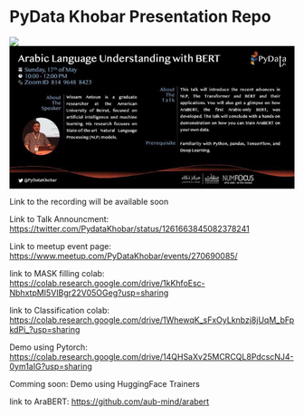 # PyData Khobar Presentation Repo
<img src="https://github.com/aub-mind/arabert/blob/master/arabert_logo.png" width="100" align="left"/> 
<img src="https://github.com/WissamAntoun/pydata_khobar_meetup/blob/master/EYJUkxbWAAYQYWq.jpg" align="center">

Link to the recording will be available soon

Link to Talk Announcment: https://twitter.com/PydataKhobar/status/1261663845082378241

Link to meetup event page: https://www.meetup.com/PyDataKhobar/events/270690085/

link to MASK filling colab: https://colab.research.google.com/drive/1kKhfoEsc-NbhxtpMI5VIBgr22V05OGeg?usp=sharing

link to Classification colab: https://colab.research.google.com/drive/1WhewqK_sFxOyLknbzj8jUqM_bFpkdPi_?usp=sharing 

Demo using Pytorch: https://colab.research.google.com/drive/14QHSaXv25MCRCQL8PdcscNJ4-0ym1aIG?usp=sharing  

Comming soon: Demo using HuggingFace Trainers

link to AraBERT: https://github.com/aub-mind/arabert
